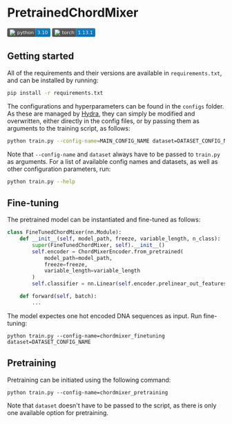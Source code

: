 # PretrainedChordMixer
<svg xmlns="http://www.w3.org/2000/svg" xmlns:xlink="http://www.w3.org/1999/xlink" width="100.0" height="20"><linearGradient id="smooth" x2="0" y2="100%"><stop offset="0" stop-color="#bbb" stop-opacity=".1"/><stop offset="1" stop-opacity=".1"/></linearGradient><clipPath id="round"><rect width="100.0" height="20" rx="3" fill="#fff"/></clipPath><g clip-path="url(#round)"><rect width="65.5" height="20" fill="#555"/><rect x="65.5" width="34.5" height="20" fill="#007ec6"/><rect width="100.0" height="20" fill="url(#smooth)"/></g><g fill="#fff" text-anchor="middle" font-family="DejaVu Sans,Verdana,Geneva,sans-serif" font-size="110"><image x="5" y="3" width="14" height="14" xlink:href="https://dev.w3.org/SVG/tools/svgweb/samples/svg-files/python.svg"/><text x="422.5" y="150" fill="#010101" fill-opacity=".3" transform="scale(0.1)" textLength="385.0" lengthAdjust="spacing">python</text><text x="422.5" y="140" transform="scale(0.1)" textLength="385.0" lengthAdjust="spacing">python</text><text x="817.5" y="150" fill="#010101" fill-opacity=".3" transform="scale(0.1)" textLength="245.0" lengthAdjust="spacing">3.10</text><text x="817.5" y="140" transform="scale(0.1)" textLength="245.0" lengthAdjust="spacing">3.10</text><a xlink:href=""><rect width="65.5" height="20" fill="rgba(0,0,0,0)"/></a><a xlink:href="https://www.python.org/"><rect x="65.5" width="34.5" height="20" fill="rgba(0,0,0,0)"/></a></g></svg>
<svg xmlns="http://www.w3.org/2000/svg" xmlns:xlink="http://www.w3.org/1999/xlink" width="100.5" height="20"><linearGradient id="smooth" x2="0" y2="100%"><stop offset="0" stop-color="#bbb" stop-opacity=".1"/><stop offset="1" stop-opacity=".1"/></linearGradient><clipPath id="round"><rect width="100.5" height="20" rx="3" fill="#fff"/></clipPath><g clip-path="url(#round)"><rect width="55.5" height="20" fill="#555"/><rect x="55.5" width="45.0" height="20" fill="#007ec6"/><rect width="100.5" height="20" fill="url(#smooth)"/></g><g fill="#fff" text-anchor="middle" font-family="DejaVu Sans,Verdana,Geneva,sans-serif" font-size="110"><image x="5" y="3" width="14" height="14" xlink:href="https://upload.wikimedia.org/wikipedia/commons/1/10/PyTorch_logo_icon.svg"/><text x="372.5" y="150" fill="#010101" fill-opacity=".3" transform="scale(0.1)" textLength="285.0" lengthAdjust="spacing">torch</text><text x="372.5" y="140" transform="scale(0.1)" textLength="285.0" lengthAdjust="spacing">torch</text><text x="770.0" y="150" fill="#010101" fill-opacity=".3" transform="scale(0.1)" textLength="350.0" lengthAdjust="spacing">1.13.1</text><text x="770.0" y="140" transform="scale(0.1)" textLength="350.0" lengthAdjust="spacing">1.13.1</text><a xlink:href=""><rect width="55.5" height="20" fill="rgba(0,0,0,0)"/></a><a xlink:href="https://pytorch.org/"><rect x="55.5" width="45.0" height="20" fill="rgba(0,0,0,0)"/></a></g></svg>

## Getting started
All of the requirements and their versions are available in `requirements.txt`, and can be installed by running:
```bash
pip install -r requirements.txt
```

The configurations and hyperparameters can be found in the `configs` folder. As these are managed by [Hydra](https://hydra.cc/), they can simply be modified and overwritten, either directly in the config files, or by passing them as arguments to the training script, as follows:
```bash
python train.py --config-name=MAIN_CONFIG_NAME dataset=DATASET_CONFIG_NAME parameter=new_value
```
Note that `--config-name` and `dataset` always have to be passed to `train.py` as arguments. For a list of available config names and datasets, as well as other configuration parameters, run:
```bash
python train.py --help
```

## Fine-tuning
The pretrained model can be instantiated and fine-tuned as follows: 
```python
class FineTunedChordMixer(nn.Module):
    def __init__(self, model_path, freeze, variable_length, n_class):
        super(FineTunedChordMixer, self).__init__()
        self.encoder = ChordMixerEncoder.from_pretrained(
            model_path=model_path,
            freeze=freeze,
            variable_length=variable_length
        )
        self.classifier = nn.Linear(self.encoder.prelinear_out_features, n_class)

    def forward(self, batch):
        ...
```
The model expectes one hot encoded DNA sequences as input. Run fine-tuning:
```
python train.py --config-name=chordmixer_finetuning dataset=DATASET_CONFIG_NAME
```

## Pretraining
Pretraining can be initiated using the following command:
```
python train.py --config-name=chordmixer_pretraining
```
Note that `dataset` doesn't have to be passed to the script, as there is only one available option for pretraining.